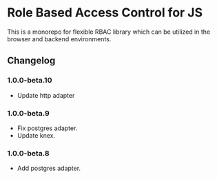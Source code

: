 # Role Based Access Control for JS

This is a monorepo for flexible RBAC library which can be utilized in the browser and backend environments.

## Changelog

### 1.0.0-beta.10

- Update http adapter

### 1.0.0-beta.9

- Fix postgres adapter.
- Update knex.

### 1.0.0-beta.8

- Add postgres adapter.
